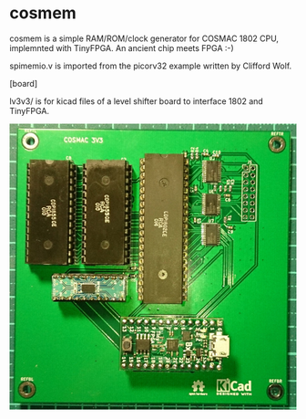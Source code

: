 # cosmem

cosmem is a simple RAM/ROM/clock generator for COSMAC 1802 CPU, implemnted with TinyFPGA. An ancient chip meets FPGA :-)

spimemio.v is imported from the picorv32 example written by Clifford Wolf.

[board]

lv3v3/ is for kicad files of a level shifter board to interface 1802 and TinyFPGA.

![picture of cosmaclv](https://github.com/kazkojima/cosmem/blob/junkyard/images/cosmaclv.jpg)
